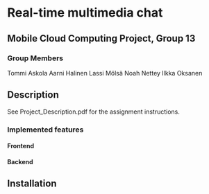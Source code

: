 # Real-time multimedia chat

## Mobile Cloud Computing Project, Group 13

### Group Members

Tommi Askola
Aarni Halinen
Lassi Mölsä
Noah Nettey
Ilkka Oksanen

## Description

See Project_Description.pdf for the assignment instructions.

### Implemented features

#### Frontend

#### Backend

## Installation
